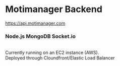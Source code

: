 # Motimanager Backend
https://api.motimanager.com
<br/>
<h3>Node.js MongoDB Socket.io</h3>
<br/>
Currently running on an EC2 instance (AWS). <br/>
Deployed through Cloundfront/Elastic Load Balancer
